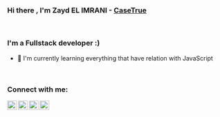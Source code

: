 ### Hi there , I'm Zayd EL IMRANI  - [CaseTrue][website]

<br />

### I'm a Fullstack developer :)
- 🌱 I'm currently learning everything that have relation with JavaScript 

<br />

### Connect with me:
[<img align="left" alt="casetrue | Website" width="22px" src="https://img.icons8.com/material-outlined/24/ffffff/domain.png"/>][website] 
[<img align="left" alt="zayd-elimrani | LinkedIn" width="22px" src="https://img.icons8.com/color/48/ffffff/linkedin.png"/>][linkedin]
[<img align="left" alt="zayd-elimrani | Instagram" width="22px" src="https://img.icons8.com/fluency/48/ffffff/instagram-new.png" />][instagram]
[<img align="left" alt="zayd-elimrani | Email" width="22px" src="https://img.icons8.com/fluency/48/ffffff/new-post.png" />][Gmail]

[website]: https://casetrue.com
[instagram]: https://www.instagram.com/zayd.imr/
[linkedin]: https://www.linkedin.com/in/zaydimr/
[Gmail]: mailto:elimrani.z@gmail.com 